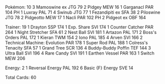 Pokémon: 10
3 Mamoswine ex JTG 79
2 Pidgey MEW 16
1 Garganacl PAR 104 PH
1 Luxray PAL 71
4 Swinub JTG 77
1 Fezandipiti ex SFA 38
2 Piloswine JTG 78
2 Pidgeotto MEW 17
1 Nacli PAR 102 PH
2 Pidgeot ex OBF 164

Trainer: 19
1 Drayton SSP 174
1 Exp. Share SVI 174
1 Counter Catcher PAR 264
1 Night Stretcher SFA 61
2 Nest Ball SVI 181
1 Artazon PAL 171
2 Boss's Orders PAL 172
1 Kieran TWM 154
2 Iono PAL 185
4 Arven SVI 166
2 Technical Machine: Evolution PAR 178
1 Super Rod PAL 188
1 Colress's Tenacity SFA 57
1 Grand Tree SCR 136
4 Buddy-Buddy Poffin TEF 144
3 Ultra Ball SVI 196
4 Rare Candy SVI 191
1 Earthen Vessel PAR 163
1 Switch MEW 206

Energy: 2
1 Reversal Energy PAL 192
6 Basic {F} Energy SVE 14

Total Cards: 60
